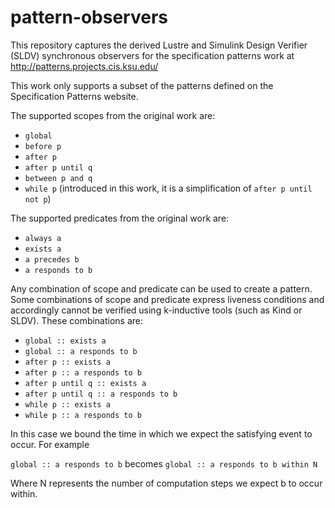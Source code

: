 # pattern-observers
This repository captures the derived Lustre and Simulink Design Verifier (SLDV) synchronous observers for the 
specification patterns work at http://patterns.projects.cis.ksu.edu/

This work only supports a subset of the patterns defined on the Specification Patterns website.

The supported scopes from the original work are:
*  `global`
*  `before p`
*  `after p`
*  `after p until q`
*  `between p and q`
*  `while p` (introduced in this work, it is a simplification of `after p until not p`)
  
The supported predicates from the original work are:
*  `always a`
*  `exists a`
*  `a precedes b`
*  `a responds to b`

Any combination of scope and predicate can be used to create a pattern. Some combinations of scope and predicate
express liveness conditions and accordingly cannot be verified using k-inductive tools (such as Kind or SLDV). 
These combinations are: 

*  `global :: exists a`
*  `global :: a responds to b`
*  `after p :: exists a`
*  `after p :: a responds to b`
*  `after p until q :: exists a`
*  `after p until q :: a responds to b`
*  `while p :: exists a`
*  `while p :: a responds to b`
  
In this case we bound the time in which we expect the satisfying event to occur. For example

  `global :: a responds to b`
      becomes
  `global :: a responds to b within N`
  
Where N represents the number of computation steps we expect b to occur within.
